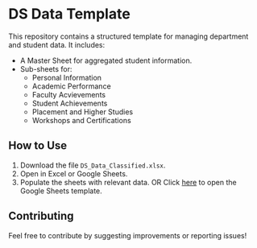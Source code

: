 # DS Data Template

This repository contains a structured template for managing department and student data. 
It includes:

- A Master Sheet for aggregated student information.
- Sub-sheets for:
  - Personal Information
  - Academic Performance
  - Faculty Acvievements
  - Student Achievements
  - Placement and Higher Studies
  - Workshops and Certifications

## How to Use
1. Download the file `DS_Data_Classified.xlsx`.
2. Open in Excel or Google Sheets.
3. Populate the sheets with relevant data.
OR
Click [here](https://docs.google.com/spreadsheets/d/1XgeYce7J2c7n941PKeP_Vm_zwt43mFV0NXTe7uz4VPE/edit?usp=sharing) to open the Google Sheets template.

## Contributing
Feel free to contribute by suggesting improvements or reporting issues!


